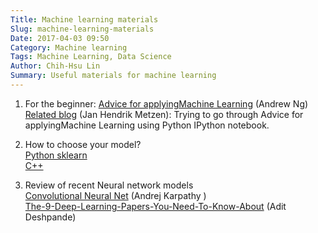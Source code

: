 ```yaml
---
Title: Machine learning materials
Slug: machine-learning-materials
Date: 2017-04-03 09:50
Category: Machine learning
Tags: Machine Learning, Data Science
Author: Chih-Hsu Lin
Summary: Useful materials for machine learning
---
```


1. For the beginner:
[Advice for applyingMachine Learning](https://see.stanford.edu/materials/aimlcs229/ML-advice.pdf) (Andrew Ng)  
[Related blog](https://jmetzen.github.io/2015-01-29/ml_advice.html) (Jan Hendrik Metzen): Trying to go through Advice for applyingMachine Learning using Python IPython notebook.  

2. How to choose your model?  
[Python sklearn](http://scikit-learn.org/stable/tutorial/machine_learning_map/)  
[C++](http://dlib.net/ml_guide.svg)  

3. Review of recent Neural network models  
[Convolutional Neural Net](http://cs231n.github.io/convolutional-networks/) (Andrej Karpathy )  
[The-9-Deep-Learning-Papers-You-Need-To-Know-About](https://adeshpande3.github.io/adeshpande3.github.io/The-9-Deep-Learning-Papers-You-Need-To-Know-About.html) (Adit Deshpande)  